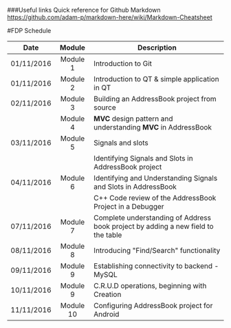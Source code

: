###Useful links 
Quick reference for Github Markdown https://github.com/adam-p/markdown-here/wiki/Markdown-Cheatsheet


#FDP Schedule

| Date        | Module          | Description |
| ----------  |:---------------:| ----------- |
|01/11/2016 | Module 1      | Introduction to Git|	
|01/11/2016 | Module 2      | Introduction to QT & simple application in QT |
|02/11/2016 | Module 3      | Building an AddressBook project from source |
|			      | Module 4      | **MVC** design pattern and understanding **MVC** in AddressBook |
|03/11/2016 | Module 5		  | Signals and slots |
|			      |			          | Identifying Signals and Slots in AddressBook project |
|04/11/2016	| Module 6		  | Identifying and Understanding Signals and Slots in AddressBook |
|			      |			          | C++ Code review of the AddressBook Project in a Debugger |
|07/11/2016 | Module 7		  | Complete understanding of Address book project by adding a new field to the table |	
|08/11/2016 | Module 8      | Introducing  "Find/Search"  functionality |
|09/11/2016 | Module 9 		  | Establishing connectivity to backend  - MySQL |
|10/11/2016 | Module 9      | C.R.U.D operations, beginning with Creation |
|11/11/2016 | Module 10     | Configuring AddressBook project for Android |
